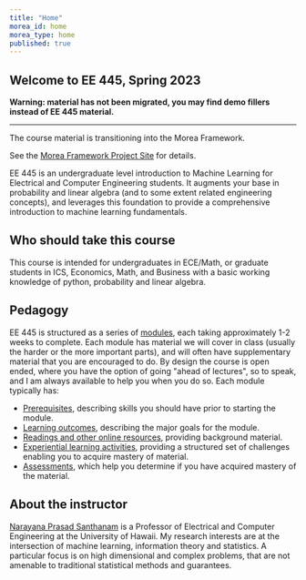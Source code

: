 ```yaml
---
title: "Home"
morea_id: home
morea_type: home
published: true
---
```


## Welcome to EE 445, Spring 2023

<div class="alert alert-danger" role="alert" markdown="1">

  <i class="fa-solid fa-circle-exclamation fa-xl"></i> **Warning: material has not been migrated, you may find demo fillers instead of EE 445 material.**
  <hr/>
  
  The course material is transitioning into the Morea Framework. 

  See the <a href="https://morea-framework.github.io">Morea Framework Project Site</a> for details.
</div>

EE 445 is an undergraduate level introduction to Machine Learning for
Electrical and Computer Engineering students. It augments your base in
probability and linear algebra (and to some extent related engineering
concepts), and leverages this foundation to provide a comprehensive
introduction to machine learning fundamentals.

## Who should take this course

This course is intended for undergraduates in ECE/Math, or graduate
students in ICS, Economics, Math, and Business with a basic working
knowledge of python, probability and linear algebra.

## Pedagogy

EE 445 is structured as a series of [modules](/modules), each taking
approximately 1-2 weeks to complete. Each module has material we will
cover in class (usually the harder or the more important parts), and
will often have supplementary material that you are encouraged to
do. By design the course is open ended, where you have the option of
going "ahead of lectures", so to speak, and I am always available to help
you when you do so. Each module typically has:

  * [Prerequisites](https://uhm-descartes.github.io/ee445/prerequisites), describing skills you should have prior to starting the module.
  * [Learning outcomes](https://uhm-descartes.github.io/ee445/outcomes), describing the major goals for the module.
  * [Readings and other online resources](https://uhm-descartes.github.io/ee445/readings), providing background material.
  * [Experiential learning activities](https://uhm-descartes.github.io/ee445/experiences), providing a structured set of challenges enabling you to acquire mastery of material.
  * [Assessments](https://uhm-descartes.github.io/ee445/assessments), which help you determine if you have acquired mastery of the material.

## About the instructor

[Narayana Prasad Santhanam](https://ee.hawaii.edu/faculty/profile?usr=63) is a Professor of Electrical and Computer Engineering at the University of Hawaii. My research interests are at the intersection of machine learning, information theory and statistics. A particular focus is on high dimensional and complex problems, that are not amenable to traditional statistical methods and guarantees.
